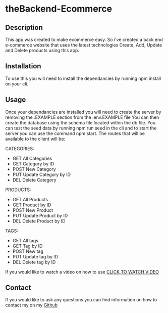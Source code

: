 # theBackend-Ecommerce

## Description
This app was created to make ecommerce easy. So i've created a back end e-commerce website that uses the latest technologies
Create, Add, Update and Delete products using this app. 

## Installation
To use this you will need to install the dependancies by running npm install on your cli.


## Usage 
Once your dependancies are installed you will need to create the server by removing the .EXAMPLE section from the .env.EXAMPLE file 
You can then create the database using the schema file located within the db file.
You can test the seed data by running npm run seed in the cli 
and to start the server you can use the command npm start.
The routes that will be available to the client will be:

CATEGORIES:
- GET All Categories
- GET Category by ID
- POST New Category
- PUT Update Category by ID
- DEL Delete Category

PRODUCTS:
- GET All Products
- GET Product by ID
- POST New Product
- PUT Update Product by ID
- DEL Delete Product by ID

TAGS:
- GET All tags
- GET Tag by ID
- POST New tag
- PUT Update tag by ID
- DEL Delete tag by ID

If you would like to watch a video on how to use <a href=''>CLICK TO WATCH VIDEO</a>

## Contact 
If you would like to ask any questions you can find information on how to contact my on my  <a href="https://github.com/skipsterling">Github</a>